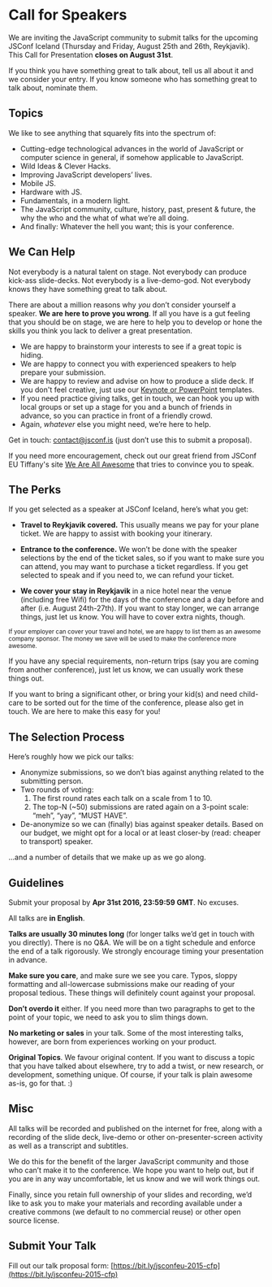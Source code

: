 # Call for Speakers

We are inviting the JavaScript community to submit talks for the upcoming JSConf Iceland (Thursday and Friday, August 25th and 26th, Reykjavik). This Call for Presentation **closes on August 31st**.

If you think you have something great to talk about, tell us all about it and we consider your entry. If you know someone who has something great to talk about, nominate them.

## Topics

We like to see anything that squarely fits into the spectrum of:

 * Cutting-edge technological advances in the world of JavaScript or computer science in general, if somehow applicable to JavaScript.
 * Wild Ideas & Clever Hacks.
 * Improving JavaScript developers’ lives.
 * Mobile JS.
 * Hardware with JS.
 * Fundamentals, in a modern light.
 * The JavaScript community, culture, history, past, present & future, the why the who and the what of what we’re all doing.
 * And finally: Whatever the hell you want; this is your conference.

## We Can Help

Not everybody is a natural talent on stage. Not everybody can produce kick-ass slide-decks. Not everybody is a live-demo-god. Not everybody knows they have something great to talk about.

There are about a million reasons why *you* don’t consider yourself a speaker. **We are here to prove you wrong**. If all you have is a gut feeling that you should be on stage, we are here to help you to develop or hone the skills you think you lack to deliver a great presentation.

* We are happy to brainstorm your interests to see if a great topic is hiding.
* We are happy to connect you with experienced speakers to help prepare your submission.
* We are happy to review and advise on how to produce a slide deck. If you don't feel creative, just use our [Keynote or PowerPoint](https://github.com/jsconf/presentation-templates/downloads) templates.
 * If you need practice giving talks, get in touch, we can hook you up with local groups or set up a stage for you and a bunch of friends in advance, so you can practice in front of a friendly crowd.
 * Again, *whatever* else you might need, we’re here to help.

Get in touch: [contact@jsconf.is](mailto:contact@jsconf.is) (just don’t use this to submit a proposal).

If you need more encouragement, check out our great friend from JSConf EU Tiffany's site [We Are All Awesome](http://weareallaweso.me/) that tries to convince you to speak.


## The Perks

If you get selected as a speaker at JSConf Iceland, here’s what you get:

 * **Travel to Reykjavik covered.** This usually means we pay for your plane ticket. We are happy to assist with booking your itinerary.

 * **Entrance to the conference.** We won’t be done with the speaker selections by the end of the ticket sales, so if you want to make sure you can attend, you may want to purchase a ticket regardless. If you get selected to speak and if you need to, we can refund your ticket.

 * **We cover your stay in Reykjavik** in a nice hotel near the venue (including free Wifi) for the days of the conference and a day before and after (i.e. August 24th-27th). If you want to stay longer, we can arrange things, just let us know. You will have to cover extra nights, though.

<small>If your employer can cover your travel and hotel, we are happy to list them as an awesome company sponsor. The money we save will be used to make the conference more awesome.</small>

If you have any special requirements, non-return trips (say you are coming from another conference), just let us know, we can usually work these things out.

If you want to bring a significant other, or bring your kid(s) and need child-care to be sorted out for the time of the conference, please also get in touch. We are here to make this easy for you!

## The Selection Process

Here’s roughly how we pick our talks:

 * Anonymize submissions, so we don’t bias against anything related to the submitting person.
 * Two rounds of voting:
   1. The first round rates each talk on a scale from 1 to 10.
   2. The top-N (~50) submissions are rated again on a 3-point scale: “meh”, “yay”, “MUST HAVE”.
 * De-anonymize so we can (finally) bias against speaker details. Based on our budget, we might opt for a local or at least closer-by (read: cheaper to transport) speaker.

…and a number of details that we make up as we go along.


## Guidelines

Submit your proposal by **Apr 31st 2016, 23:59:59 GMT**. No excuses.

All talks are **in English**.

**Talks are usually 30 minutes long** (for longer talks we’d get in touch with you directly). There is no Q&A. We will be on a tight schedule and enforce the end of a talk rigorously. We strongly encourage timing your presentation in advance.

**Make sure you care**, and make sure we see you care. Typos, sloppy formatting and all-lowercase submissions make our reading of your proposal tedious. These things will definitely count against your proposal.

**Don’t overdo it** either. If you need more than two paragraphs to get to the point of your topic, we need to ask you to slim things down.

**No marketing or sales** in your talk. Some of the most interesting talks, however, are born from experiences working on your product.

**Original Topics**. We favour original content. If you want to discuss a topic that you have talked about elsewhere, try to add a twist, or new research, or development, something unique. Of course, if your talk is plain awesome as-is, go for that. :)


## Misc

All talks will be recorded and published on the internet for free, along with a recording of the slide deck, live-demo or other on-presenter-screen activity as well as a transcript and subtitles.

We do this for the benefit of the larger JavaScript community and those who can’t make it to the conference. We hope you want to help out, but if you are in any way uncomfortable, let us know and we will work things out.

Finally, since you retain full ownership of your slides and recording, we’d like to ask you to make your materials and recording available under a creative commons (we default to no commercial reuse) or other open source license.

## Submit Your Talk

Fill out our talk proposal form:
[https://bit.ly/jsconfeu-2015-cfp](https://bit.ly/jsconfeu-2015-cfp)
